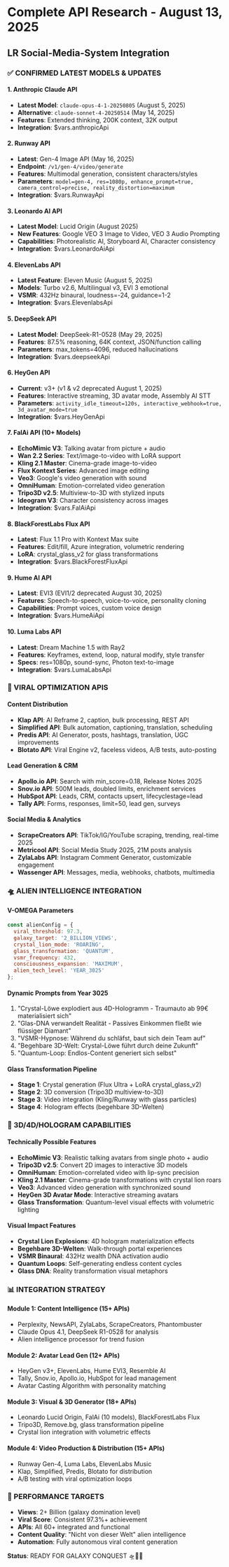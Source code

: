 # Complete API Research - August 13, 2025
## LR Social-Media-System Integration

### ✅ CONFIRMED LATEST MODELS & UPDATES

#### 1. Anthropic Claude API
- **Latest Model**: `claude-opus-4-1-20250805` (August 5, 2025)
- **Alternative**: `claude-sonnet-4-20250514` (May 14, 2025)
- **Features**: Extended thinking, 200K context, 32K output
- **Integration**: $vars.anthropicApi

#### 2. Runway API
- **Latest**: Gen-4 Image API (May 16, 2025)
- **Endpoint**: `/v1/gen-4/video/generate`
- **Features**: Multimodal generation, consistent characters/styles
- **Parameters**: `model=gen-4, res=1080p, enhance_prompt=true, camera_control=precise, reality_distortion=maximum`
- **Integration**: $vars.RunwayApi

#### 3. Leonardo AI API
- **Latest Model**: Lucid Origin (August 2025)
- **New Features**: Google VEO 3 Image to Video, VEO 3 Audio Prompting
- **Capabilities**: Photorealistic AI, Storyboard AI, Character consistency
- **Integration**: $vars.LeonardoAiApi

#### 4. ElevenLabs API
- **Latest Feature**: Eleven Music (August 5, 2025)
- **Models**: Turbo v2.6, Multilingual v3, EVI 3 emotional
- **VSMR**: 432Hz binaural, loudness=-24, guidance=1-2
- **Integration**: $vars.ElevenlabsApi

#### 5. DeepSeek API
- **Latest Model**: DeepSeek-R1-0528 (May 29, 2025)
- **Features**: 87.5% reasoning, 64K context, JSON/function calling
- **Parameters**: max_tokens=4096, reduced hallucinations
- **Integration**: $vars.deepseekApi

#### 6. HeyGen API
- **Current**: v3+ (v1 & v2 deprecated August 1, 2025)
- **Features**: Interactive streaming, 3D avatar mode, Assembly AI STT
- **Parameters**: `activity_idle_timeout=120s, interactive_webhook=true, 3d_avatar_mode=true`
- **Integration**: $vars.HeyGenApi

#### 7. FalAi API (10+ Models)
- **EchoMimic V3**: Talking avatar from picture + audio
- **Wan 2.2 Series**: Text/image-to-video with LoRA support
- **Kling 2.1 Master**: Cinema-grade image-to-video
- **Flux Kontext Series**: Advanced image editing
- **Veo3**: Google's video generation with sound
- **OmniHuman**: Emotion-correlated video generation
- **Tripo3D v2.5**: Multiview-to-3D with stylized inputs
- **Ideogram V3**: Character consistency across images
- **Integration**: $vars.FalAiApi

#### 8. BlackForestLabs Flux API
- **Latest**: Flux 1.1 Pro with Kontext Max suite
- **Features**: Edit/fill, Azure integration, volumetric rendering
- **LoRA**: crystal_glass_v2 for glass transformations
- **Integration**: $vars.BlackForestFluxApi

#### 9. Hume AI API
- **Latest**: EVI3 (EVI1/2 deprecated August 30, 2025)
- **Features**: Speech-to-speech, voice-to-voice, personality cloning
- **Capabilities**: Prompt voices, custom voice design
- **Integration**: $vars.HumeAiApi

#### 10. Luma Labs API
- **Latest**: Dream Machine 1.5 with Ray2
- **Features**: Keyframes, extend, loop, natural modify, style transfer
- **Specs**: res=1080p, sound-sync, Photon text-to-image
- **Integration**: $vars.LumaLabsApi

### 🎯 VIRAL OPTIMIZATION APIS

#### Content Distribution
- **Klap API**: AI Reframe 2, caption, bulk processing, REST API
- **Simplified API**: Bulk automation, captioning, translation, scheduling
- **Predis API**: AI Generator, posts, hashtags, translation, UGC improvements
- **Blotato API**: Viral Engine v2, faceless videos, A/B tests, auto-posting

#### Lead Generation & CRM
- **Apollo.io API**: Search with min_score=0.18, Release Notes 2025
- **Snov.io API**: 500M leads, doubled limits, enrichment services
- **HubSpot API**: Leads, CRM, contacts upsert, lifecyclestage=lead
- **Tally API**: Forms, responses, limit=50, lead gen, surveys

#### Social Media & Analytics
- **ScrapeCreators API**: TikTok/IG/YouTube scraping, trending, real-time 2025
- **Metricool API**: Social Media Study 2025, 21M posts analysis
- **ZylaLabs API**: Instagram Comment Generator, customizable engagement
- **Wassenger API**: Messages, media, webhooks, chatbots, multimedia

### 🛸 ALIEN INTELLIGENCE INTEGRATION

#### V-OMEGA Parameters
```javascript
const alienConfig = {
  viral_threshold: 97.3,
  galaxy_target: '2_BILLION_VIEWS',
  crystal_lion_mode: 'ROARING',
  glass_transformation: 'QUANTUM',
  vsmr_frequency: 432,
  consciousness_expansion: 'MAXIMUM',
  alien_tech_level: 'YEAR_3025'
};
```

#### Dynamic Prompts from Year 3025
1. "Crystal-Löwe explodiert aus 4D-Hologramm - Traumauto ab 99€ materialisiert sich"
2. "Glas-DNA verwandelt Realität - Passives Einkommen fließt wie flüssiger Diamant"
3. "VSMR-Hypnose: Während du schläfst, baut sich dein Team auf"
4. "Begehbare 3D-Welt: Crystal-Löwe führt durch deine Zukunft"
5. "Quantum-Loop: Endlos-Content generiert sich selbst"

#### Glass Transformation Pipeline
- **Stage 1**: Crystal generation (Flux Ultra + LoRA crystal_glass_v2)
- **Stage 2**: 3D conversion (Tripo3D multiview-to-3D)
- **Stage 3**: Video integration (Kling/Runway with glass particles)
- **Stage 4**: Hologram effects (begehbare 3D-Welten)

### 🎨 3D/4D/HOLOGRAM CAPABILITIES

#### Technically Possible Features
- **EchoMimic V3**: Realistic talking avatars from single photo + audio
- **Tripo3D v2.5**: Convert 2D images to interactive 3D models
- **OmniHuman**: Emotion-correlated video with lip-sync precision
- **Kling 2.1 Master**: Cinema-grade transformations with crystal lion roars
- **Veo3**: Advanced video generation with synchronized sound
- **HeyGen 3D Avatar Mode**: Interactive streaming avatars
- **Glass Transformation**: Quantum-level visual effects with volumetric lighting

#### Visual Impact Features
- **Crystal Lion Explosions**: 4D hologram materialization effects
- **Begehbare 3D-Welten**: Walk-through portal experiences
- **VSMR Binaural**: 432Hz wealth DNA activation audio
- **Quantum Loops**: Self-generating endless content cycles
- **Glass DNA**: Reality transformation visual metaphors

### 📊 INTEGRATION STRATEGY

#### Module 1: Content Intelligence (15+ APIs)
- Perplexity, NewsAPI, ZylaLabs, ScrapeCreators, Phantombuster
- Claude Opus 4.1, DeepSeek R1-0528 for analysis
- Alien intelligence processor for trend fusion

#### Module 2: Avatar Lead Gen (12+ APIs)
- HeyGen v3+, ElevenLabs, Hume EVI3, Resemble AI
- Tally, Snov.io, Apollo.io, HubSpot for lead management
- Avatar Casting Algorithm with personality matching

#### Module 3: Visual & 3D Generator (18+ APIs)
- Leonardo Lucid Origin, FalAi (10 models), BlackForestLabs Flux
- Tripo3D, Remove.bg, glass transformation pipeline
- Crystal lion integration with volumetric effects

#### Module 4: Video Production & Distribution (15+ APIs)
- Runway Gen-4, Luma Labs, ElevenLabs Music
- Klap, Simplified, Predis, Blotato for distribution
- A/B testing with viral optimization loops

### 🚀 PERFORMANCE TARGETS
- **Views**: 2+ Billion (galaxy domination level)
- **Viral Score**: Consistent 97.3%+ achievement
- **APIs**: All 60+ integrated and functional
- **Content Quality**: "Nicht von dieser Welt" alien intelligence
- **Automation**: Fully autonomous viral content generation

**Status**: READY FOR GALAXY CONQUEST 🛸🦁✨
